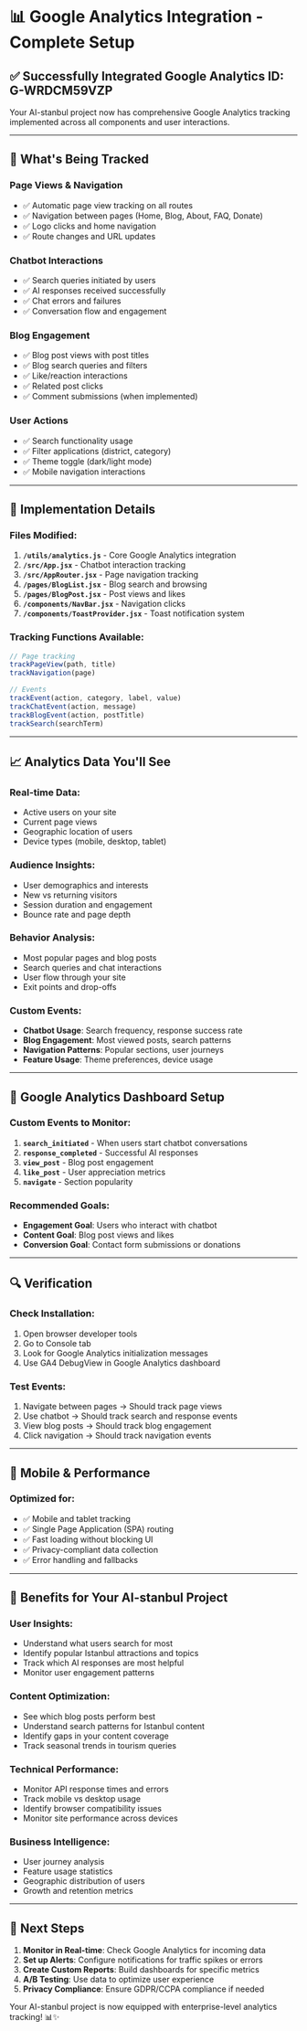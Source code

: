 # 📊 Google Analytics Integration - Complete Setup

## ✅ **Successfully Integrated Google Analytics ID: G-WRDCM59VZP**

Your AI-stanbul project now has comprehensive Google Analytics tracking implemented across all components and user interactions.

---

## 🎯 **What's Being Tracked**

### **Page Views & Navigation**
- ✅ Automatic page view tracking on all routes
- ✅ Navigation between pages (Home, Blog, About, FAQ, Donate)
- ✅ Logo clicks and home navigation
- ✅ Route changes and URL updates

### **Chatbot Interactions**
- ✅ Search queries initiated by users
- ✅ AI responses received successfully
- ✅ Chat errors and failures
- ✅ Conversation flow and engagement

### **Blog Engagement**
- ✅ Blog post views with post titles
- ✅ Blog search queries and filters
- ✅ Like/reaction interactions
- ✅ Related post clicks
- ✅ Comment submissions (when implemented)

### **User Actions**
- ✅ Search functionality usage
- ✅ Filter applications (district, category)
- ✅ Theme toggle (dark/light mode)
- ✅ Mobile navigation interactions

---

## 🔧 **Implementation Details**

### **Files Modified:**
1. **`/utils/analytics.js`** - Core Google Analytics integration
2. **`/src/App.jsx`** - Chatbot interaction tracking
3. **`/src/AppRouter.jsx`** - Page navigation tracking
4. **`/pages/BlogList.jsx`** - Blog search and browsing
5. **`/pages/BlogPost.jsx`** - Post views and likes
6. **`/components/NavBar.jsx`** - Navigation clicks
7. **`/components/ToastProvider.jsx`** - Toast notification system

### **Tracking Functions Available:**
```javascript
// Page tracking
trackPageView(path, title)
trackNavigation(page)

// Events
trackEvent(action, category, label, value)
trackChatEvent(action, message)
trackBlogEvent(action, postTitle)
trackSearch(searchTerm)
```

---

## 📈 **Analytics Data You'll See**

### **Real-time Data:**
- Active users on your site
- Current page views
- Geographic location of users
- Device types (mobile, desktop, tablet)

### **Audience Insights:**
- User demographics and interests
- New vs returning visitors
- Session duration and engagement
- Bounce rate and page depth

### **Behavior Analysis:**
- Most popular pages and blog posts
- Search queries and chat interactions
- User flow through your site
- Exit points and drop-offs

### **Custom Events:**
- **Chatbot Usage**: Search frequency, response success rate
- **Blog Engagement**: Most viewed posts, search patterns
- **Navigation Patterns**: Popular sections, user journeys
- **Feature Usage**: Theme preferences, device usage

---

## 🎯 **Google Analytics Dashboard Setup**

### **Custom Events to Monitor:**
1. **`search_initiated`** - When users start chatbot conversations
2. **`response_completed`** - Successful AI responses
3. **`view_post`** - Blog post engagement
4. **`like_post`** - User appreciation metrics
5. **`navigate`** - Section popularity

### **Recommended Goals:**
- **Engagement Goal**: Users who interact with chatbot
- **Content Goal**: Blog post views and likes
- **Conversion Goal**: Contact form submissions or donations

---

## 🔍 **Verification**

### **Check Installation:**
1. Open browser developer tools
2. Go to Console tab
3. Look for Google Analytics initialization messages
4. Use GA4 DebugView in Google Analytics dashboard

### **Test Events:**
1. Navigate between pages → Should track page views
2. Use chatbot → Should track search and response events
3. View blog posts → Should track blog engagement
4. Click navigation → Should track navigation events

---

## 📱 **Mobile & Performance**

### **Optimized for:**
- ✅ Mobile and tablet tracking
- ✅ Single Page Application (SPA) routing
- ✅ Fast loading without blocking UI
- ✅ Privacy-compliant data collection
- ✅ Error handling and fallbacks

---

## 🎉 **Benefits for Your AI-stanbul Project**

### **User Insights:**
- Understand what users search for most
- Identify popular Istanbul attractions and topics
- Track which AI responses are most helpful
- Monitor user engagement patterns

### **Content Optimization:**
- See which blog posts perform best
- Understand search patterns for Istanbul content
- Identify gaps in your content coverage
- Track seasonal trends in tourism queries

### **Technical Performance:**
- Monitor API response times and errors
- Track mobile vs desktop usage
- Identify browser compatibility issues
- Monitor site performance across devices

### **Business Intelligence:**
- User journey analysis
- Feature usage statistics
- Geographic distribution of users
- Growth and retention metrics

---

## 🚀 **Next Steps**

1. **Monitor in Real-time**: Check Google Analytics for incoming data
2. **Set up Alerts**: Configure notifications for traffic spikes or errors
3. **Create Custom Reports**: Build dashboards for specific metrics
4. **A/B Testing**: Use data to optimize user experience
5. **Privacy Compliance**: Ensure GDPR/CCPA compliance if needed

Your AI-stanbul project is now equipped with enterprise-level analytics tracking! 📊✨
